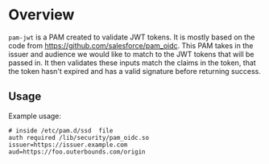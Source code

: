 # Overview

`pam-jwt` is a PAM created to validate JWT tokens. It is mostly based on the code from https://github.com/salesforce/pam_oidc. This PAM takes in the issuer and audience we would like to match to the JWT tokens that will be passed in. It then validates these inputs match the claims in the token, that the token hasn't expired and has a valid signature before returning success.

## Usage

Example usage:

```
# inside /etc/pam.d/ssd  file
auth required /lib/security/pam_oidc.so issuer=https://issuer.example.com aud=https://foo.outerbounds.com/origin
```

